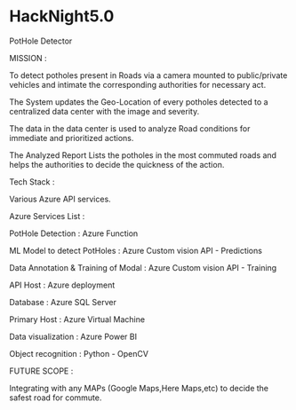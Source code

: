 # HackNight5.0



PotHole Detector 



MISSION :

To detect potholes present in Roads via a camera mounted to public/private vehicles and intimate the  corresponding authorities for necessary act.

The System updates the Geo-Location of every potholes detected to a centralized data center with the image and severity.

The data in the data center is used to analyze Road conditions for immediate  and prioritized actions. 

The Analyzed Report Lists the potholes in the most commuted roads and helps the authorities to decide the quickness of the action.


Tech Stack :

Various Azure API services.

Azure Services List :

PotHole Detection : Azure Function

ML Model to detect PotHoles : Azure Custom vision API - Predictions

Data Annotation & Training of Modal : Azure Custom vision API - Training

API Host : Azure deployment

Database : Azure SQL Server

Primary Host : Azure Virtual Machine

Data visualization : Azure Power BI

Object recognition : Python - OpenCV

FUTURE SCOPE :

Integrating with any MAPs (Google Maps,Here Maps,etc) to decide the safest road for commute.







